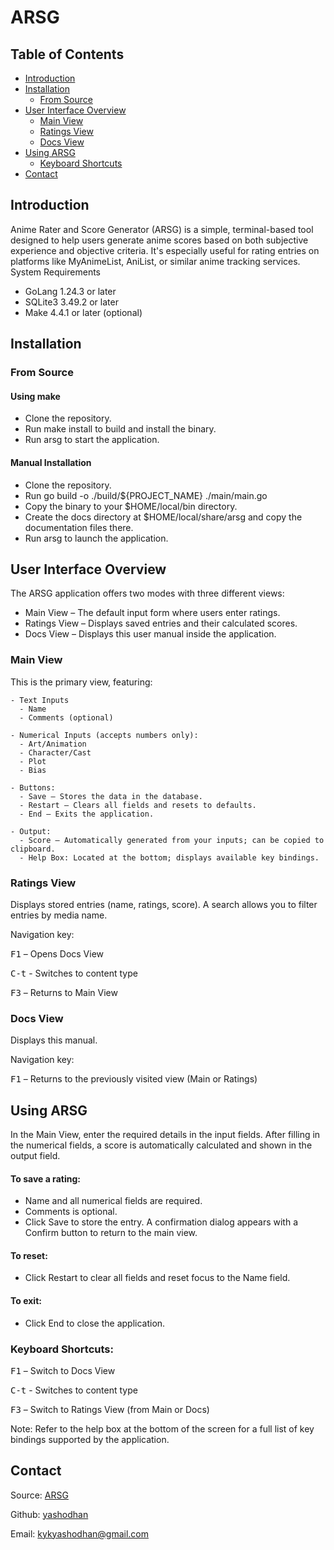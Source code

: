 ARSG
====

Table of Contents
-----------------

-	[Introduction](#introduction)
-	[Installation](#installation)
	-	[From Source](#from-source)
-	[User Interface Overview](#user-interface-overview)
	-	[Main View](#main-view)
	-	[Ratings View](#ratings-view)
	-	[Docs View](#docs-view)
-	[Using ARSG](#using-arsg)
	-	[Keyboard Shortcuts](#keyboard-shortcuts)
-	[Contact](#contact)

Introduction
------------

Anime Rater and Score Generator (ARSG) is a simple, terminal-based tool designed to help users generate anime scores based on both subjective experience and objective criteria. It's especially useful for rating entries on platforms like MyAnimeList, AniList, or similar anime tracking services. System Requirements

-	GoLang 1.24.3 or later
-	SQLite3 3.49.2 or later
-	Make 4.4.1 or later (optional)

Installation
------------

### From Source

#### Using make

-	Clone the repository.
-	Run make install to build and install the binary.
-	Run arsg to start the application.

#### Manual Installation

-	Clone the repository.
-	Run go build -o ./build/${PROJECT_NAME} ./main/main.go
-	Copy the binary to your $HOME/local/bin directory.
-	Create the docs directory at $HOME/local/share/arsg and copy the documentation files there.
-	Run arsg to launch the application.

User Interface Overview
-----------------------

The ARSG application offers two modes with three different views:

-	Main View – The default input form where users enter ratings.
-	Ratings View – Displays saved entries and their calculated scores.
-	Docs View – Displays this user manual inside the application.

### Main View

This is the primary view, featuring:

```
- Text Inputs
  - Name
  - Comments (optional)

- Numerical Inputs (accepts numbers only):
  - Art/Animation
  - Character/Cast
  - Plot
  - Bias

- Buttons:
  - Save – Stores the data in the database.
  - Restart – Clears all fields and resets to defaults.
  - End – Exits the application.

- Output:
  - Score – Automatically generated from your inputs; can be copied to clipboard.
  - Help Box: Located at the bottom; displays available key bindings.
```

### Ratings View

Displays stored entries (name, ratings, score). A search allows you to filter entries by media name.

Navigation key:

<kbd>F1</kbd> – Opens Docs View

<kbd>C-t</kbd> - Switches to content type

<kbd>F3</kbd> – Returns to Main View

### Docs View

Displays this manual.

Navigation key:

<kbd>F1</kbd> – Returns to the previously visited view (Main or Ratings)

Using ARSG
----------

In the Main View, enter the required details in the input fields. After filling in the numerical fields, a score is automatically calculated and shown in the output field.

#### To save a rating:

-	Name and all numerical fields are required.
-	Comments is optional.
-	Click Save to store the entry. A confirmation dialog appears with a Confirm button to return to the main view.

#### To reset:

-	Click Restart to clear all fields and reset focus to the Name field.

#### To exit:

-	Click End to close the application.

### Keyboard Shortcuts:

<kbd>F1</kbd> – Switch to Docs View

<kbd>C-t</kbd> - Switches to content type

<kbd>F3</kbd> – Switch to Ratings View (from Main or Docs)

Note: Refer to the help box at the bottom of the screen for a full list of key bindings supported by the application.

Contact
-------

Source: [ARSG](https://github.com/yashodhanketkar/arsg)

Github: [yashodhan](https://github.com/yashodhanketkar/)

Email: [kykyashodhan@gmail.com](mailto:kykyashodhan@gmail.com)
